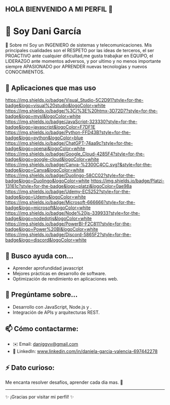 ## HOLA BIENVENIDO A MI PERFIL 👋
# 👋  Soy Dani García

🚀 Sobre mí
Soy un INGENIERO de sistemas y telecomunicaciones. Mis principales cualidades son el RESPETO por las ideas de terceros, el ser PROACTIVO ante cualquier dificultad,me gusta trabajkar en   EQUIPO, el LIDERAZGO ante momentos adversos, y por ultimo y no menos importante siempre APASIONADO por APRENDER nuevas tecnologías y nuevos CONOCIMIENTOS.

## 🌱 Aplicaciones que mas uso
https://img.shields.io/badge/Visual_Studio-5C2D91?style=for-the-badge&logo=visual%20studio&logoColor=white
https://img.shields.io/badge/%3C/%3E%20htmx-3D72D7?style=for-the-badge&logo=mysl&logoColor=white
https://img.shields.io/badge/JavaScript-323330?style=for-the-badge&logo=javascript&logoColor=F7DF1E
https://img.shields.io/badge/Python-FFD43B?style=for-the-badge&logo=python&logoColor=blue
https://img.shields.io/badge/ChatGPT-74aa9c?style=for-the-badge&logo=openai&logoColor=white
https://img.shields.io/badge/Google_Cloud-4285F4?style=for-the-badge&logo=google-cloud&logoColor=white
https://img.shields.io/badge/Canva-%2300C4CC.svg?&style=for-the-badge&logo=Canva&logoColor=white
https://img.shields.io/badge/Duolingo-58CC02?style=for-the-badge&logo=Duolingo&logoColor=white
https://img.shields.io/badge/Platzi-13161c?style=for-the-badge&logo=platzi&logoColor=0ae98a
https://img.shields.io/badge/Udemy-EC5252?style=for-the-badge&logo=Udemy&logoColor=white
https://img.shields.io/badge/Microsoft-666666?style=for-the-badge&logo=microsoft&logoColor=white
https://img.shields.io/badge/Node%20js-339933?style=for-the-badge&logo=nodedotjs&logoColor=white
https://img.shields.io/badge/PowerBI-F2C811?style=for-the-badge&logo=Power%20BI&logoColor=white
https://img.shields.io/badge/Discord-5865F2?style=for-the-badge&logo=discord&logoColor=white

## 🤔 Busco ayuda con...
- Aprender aprofundidad javascript
- Mejores prácticas en desarrollo de software.
- Optimización de rendimiento en aplicaciones web.

## 💬 Pregúntame sobre...
- Desarrollo con JavaScript, Node.js y .
- Integración de APIs y arquitecturas REST.

## 📫 Cómo contactarme:
- ✉️ Email: daniggvv@gmail.com
- 💼 LinkedIn: www.linkedin.com/in/daniela-garcia-valencia-697442278

## ⚡ Dato curioso:
Me encanta resolver desafíos, aprender cada dia mas. 🚀

---
✨ ¡Gracias por visitar mi perfil! ✨
